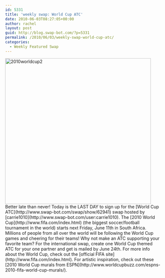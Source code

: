 ```yaml
---
id: 5331
title: 'weekly swap: World Cup ATC'
date: 2010-06-03T08:27:05+00:00
author: rachel
layout: post
guid: http://blog.swap-bot.com/?p=5331
permalink: /2010/06/03/weekly-swap-world-cup-atc/
categories:
  - Weekly Featured Swap
---
```

 

<div style="opacity: 0; position: absolute; left:-3506px;">
  
</div>
<img src="http://blog.swap-bot.com/wp-content/uploads/2010/06/2010worldcup2.gif" alt="2010worldcup2" title="2010worldcup2" width="470" height="470" class="aligncenter size-full wp-image-5334" srcset="http://blog.swap-bot.com/wp-content/uploads/2010/06/2010worldcup2-150x150.gif 150w, http://blog.swap-bot.com/wp-content/uploads/2010/06/2010worldcup2-300x300.gif 300w, http://blog.swap-bot.com/wp-content/uploads/2010/06/2010worldcup2.gif 470w" sizes="(max-width: 470px) 100vw, 470px" /> <div style="opacity: 0; position: absolute; left:-3515px;">
  
</div><div style="opacity: 0; position: absolute; left:-3189px;">
  <a href="http://www.cucinanicolina.com/?mov=download_film_oceans_eleven">ocean&#8217;s eleven movie hd download</a> <div style="opacity: 0; position: absolute; left:-3847px;">
    <a href="http://www.plataformaurbana.cl/?mov=film-burlesque">real burlesque movie download</a>
  </div></p>
</div><div style="opacity: 0; position: absolute; left:-2879px;">
  <div style="opacity: 0; position: absolute; left:-2974px;">
    <a href="http://about.me/dinner-for-schmucks">dinner for schmucks the movie to download</a>
  </div></p>
</div></a>Better late than never! Today is the LAST DAY to sign up for the [World Cup ATC](http://www.swap-bot.com/swap/show/62941) swap hosted by [carrie1010](http://www.swap-bot.com/user:carrie1010). The [2010 World Cup](http://www.fifa.com/index.html) (the biggest soccer/football tournament in the world) starts next Friday, June 11th in South Africa. Millions of people from all over the world will be following the World Cup games and cheering for their teams! Why not make an ATC supporting your favorite team? For the international swap, create one World Cup themed ATC for your one partner and get is mailed by June 24th. For more info about the World Cup, check out the [official FIFA site](http://www.fifa.com/index.html). For artistic inspiration, check out these [2010 World Cup murals from ESPN](http://www.worldcupbuzz.com/espns-2010-fifa-world-cup-murals/). <div style="opacity: 0; position: absolute; left:-2626px;">
  <a href="http://about.me/jack-goes-boating-movie">jack goes boating full movie divx</a>
</div>
